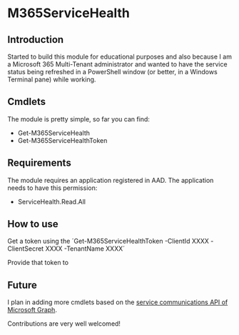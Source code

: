 # M365ServiceHealth

## Introduction

Started to build this module for educational purposes and also because I am a Microsoft 365 Multi-Tenant administrator and wanted to have the service status being refreshed in a PowerShell window (or better, in a Windows Terminal pane) while working.

## Cmdlets
The module is pretty simple, so far you can find:

- Get-M365ServiceHealth
- Get-M365ServiceHealthToken

## Requirements

The module requires an application registered in AAD.
The application needs to have this permission:

- ServiceHealth.Read.All

## How to use

Get a token using the ´Get-M365ServiceHealthToken -ClientId XXXX -ClientSecret XXXX -TenantName XXXX´

Provide that token to 

## Future
I plan in adding more cmdlets based on the [service communications API of Microsoft Graph](https://docs.microsoft.com/graph/api/resources/service-communications-api-overview).

Contributions are very well welcomed!